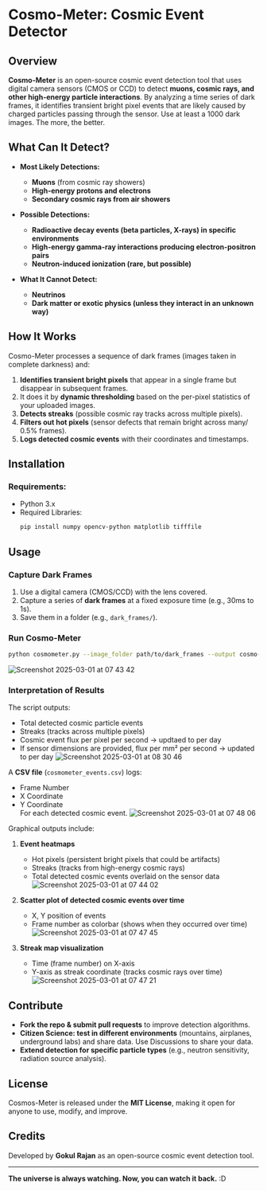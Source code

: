 # Cosmo-Meter: Cosmic Event Detector

## Overview
**Cosmo-Meter** is an open-source cosmic event detection tool that uses digital camera sensors (CMOS or CCD) to detect **muons, cosmic rays, and other high-energy particle interactions**. By analyzing a time series of dark frames, it identifies transient bright pixel events that are likely caused by charged particles passing through the sensor. Use at least a 1000 dark images. The more, the better.

## What Can It Detect?
- **Most Likely Detections:**
  - **Muons** (from cosmic ray showers)
  - **High-energy protons and electrons**
  - **Secondary cosmic rays from air showers**

- **Possible Detections:**
  - **Radioactive decay events (beta particles, X-rays) in specific environments**
  - **High-energy gamma-ray interactions producing electron-positron pairs**
  - **Neutron-induced ionization (rare, but possible)**

- **What It Cannot Detect:**
  - **Neutrinos**
  - **Dark matter or exotic physics (unless they interact in an unknown way)**

## How It Works
Cosmo-Meter processes a sequence of dark frames (images taken in complete darkness) and:
1. **Identifies transient bright pixels** that appear in a single frame but disappear in subsequent frames.
2. It does it by **dynamic thresholding** based on the per-pixel statistics of your uploaded images. 
3. **Detects streaks** (possible cosmic ray tracks across multiple pixels).
4. **Filters out hot pixels** (sensor defects that remain bright across many/ 0.5% frames).
5. **Logs detected cosmic events** with their coordinates and timestamps.

## Installation
### Requirements:
- Python 3.x
- Required Libraries:
  ```bash
  pip install numpy opencv-python matplotlib tifffile
  ```

## Usage
### Capture Dark Frames
1. Use a digital camera (CMOS/CCD) with the lens covered.
2. Capture a series of **dark frames** at a fixed exposure time (e.g., 30ms to 1s).
3. Save them in a folder (e.g., `dark_frames/`).

### Run Cosmo-Meter
```bash
python cosmometer.py --image_folder path/to/dark_frames --output cosmo-meter_events.csv
```
![Screenshot 2025-03-01 at 07 43 42](https://github.com/user-attachments/assets/fdcc0b1a-17d7-4db5-9d60-0a23f788a94d)


### Interpretation of Results
The script outputs:  
- Total detected cosmic particle events  
- Streaks (tracks across multiple pixels)  
- Cosmic event flux per pixel per second -> updtaed to per day
- If sensor dimensions are provided, flux per mm² per second -> updated to per day
![Screenshot 2025-03-01 at 08 30 46](https://github.com/user-attachments/assets/30159d5c-a7e1-43d0-b097-a69b838a9748)



A **CSV file** (`cosmometer_events.csv`) logs:  
- Frame Number  
- X Coordinate  
- Y Coordinate  
For each detected cosmic event.
![Screenshot 2025-03-01 at 07 48 06](https://github.com/user-attachments/assets/926e4b79-8fff-495e-98a3-4f54bebac4dc)


Graphical outputs include:  

1. **Event heatmaps**  
   - Hot pixels (persistent bright pixels that could be artifacts)  
   - Streaks (tracks from high-energy cosmic rays)  
   - Total detected cosmic events overlaid on the sensor data
     ![Screenshot 2025-03-01 at 07 44 02](https://github.com/user-attachments/assets/5a23bde7-52e8-481d-84b4-e5952b8de075)


2. **Scatter plot of detected cosmic events over time**  
   - X, Y position of events  
   - Frame number as colorbar (shows when they occurred over time)
     ![Screenshot 2025-03-01 at 07 47 45](https://github.com/user-attachments/assets/5dd270e6-785e-4abb-96b6-d500bd08b5ca)


3. **Streak map visualization**  
   - Time (frame number) on X-axis  
   - Y-axis as streak coordinate (tracks cosmic rays over time)
     ![Screenshot 2025-03-01 at 07 47 21](https://github.com/user-attachments/assets/52168d34-43b6-4496-a716-09e7fe488843)


## Contribute
- **Fork the repo & submit pull requests** to improve detection algorithms.
- **Citizen Science: test in different environments** (mountains, airplanes, underground labs) and share data. Use     Discussions to share your data.
- **Extend detection for specific particle types** (e.g., neutron sensitivity, radiation source analysis).

## License
Cosmos-Meter is released under the **MIT License**, making it open for anyone to use, modify, and improve.

## Credits
Developed by **Gokul Rajan** as an open-source cosmic event detection tool.

---
**The universe is always watching. Now, you can watch it back.** :D
